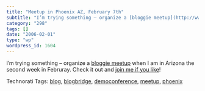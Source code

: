 ```yaml
---
title: "Meetup in Phoenix AZ, February 7th"
subtitle: "I’m trying something – organize a [bloggie meetup](http://www.blogbridge.com/archives/2006/01/meetup..."
category: "298"
tags: []
date: "2006-02-01"
type: "wp"
wordpress_id: 1604
---
```

I’m trying something – organize a [bloggie meetup](http://www.blogbridge.com/archives/2006/01/meetup_in_phoen_1.php) when I am in Arizona the second week in Februray. Check it out and [join me if you like](http://www.blogbridge.com/archives/2006/01/meetup_in_phoen_1.php)!

Technorati Tags: [blog](http://www.technorati.com/tag/blog), [blogbridge](http://www.technorati.com/tag/blogbridge), [democonference](http://www.technorati.com/tag/democonference), [meetup](http://www.technorati.com/tag/meetup), [phoenix](http://www.technorati.com/tag/phoenix)